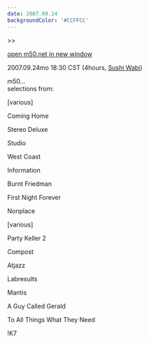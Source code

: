 ```yaml
---
date: 2007.09.24
backgroundColor: '#CCFFCC'
---
```


\>>

[open m50.net in new window  
](http://m50.net/)

2007.09.24mo 18:30 CST (4hours, [Sushi Wabi](http://www.sushiwabi.com/))

m50...  
selections from:  

\[various\]

Coming Home

Stereo Deluxe

Studio

West Coast

Information

Burnt Friedman

First Night Forever

Nonplace

\[various\]

Party Keller 2

Compost

Atjazz

Labresults

Mantis

A Guy Called Gerald

To All Things What They Need

!K7